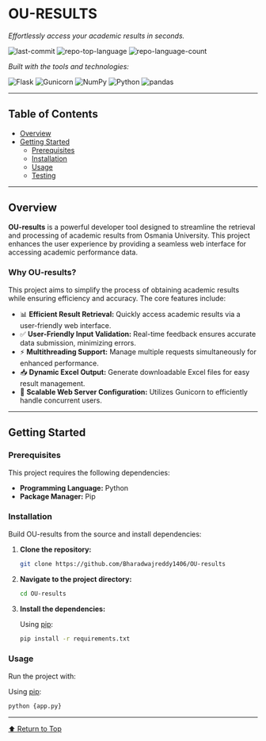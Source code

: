 
# OU-RESULTS

*Effortlessly access your academic results in seconds.*

![last-commit](https://img.shields.io/github/last-commit/Bharadwajreddy1406/OU-results?style=flat&logo=git&logoColor=white&color=0080ff)
![repo-top-language](https://img.shields.io/github/languages/top/Bharadwajreddy1406/OU-results?style=flat&color=0080ff)
![repo-language-count](https://img.shields.io/github/languages/count/Bharadwajreddy1406/OU-results?style=flat&color=0080ff)

*Built with the tools and technologies:*

![Flask](https://img.shields.io/badge/Flask-000000.svg?style=flat&logo=Flask&logoColor=white)
![Gunicorn](https://img.shields.io/badge/Gunicorn-499848.svg?style=flat&logo=Gunicorn&logoColor=white)
![NumPy](https://img.shields.io/badge/NumPy-013243.svg?style=flat&logo=NumPy&logoColor=white)
![Python](https://img.shields.io/badge/Python-3776AB.svg?style=flat&logo=Python&logoColor=white)
![pandas](https://img.shields.io/badge/pandas-150458.svg?style=flat&logo=pandas&logoColor=white)

---

## Table of Contents

- [Overview](#overview)
- [Getting Started](#getting-started)
  - [Prerequisites](#prerequisites)
  - [Installation](#installation)
  - [Usage](#usage)
  - [Testing](#testing)

---

## Overview

**OU-results** is a powerful developer tool designed to streamline the retrieval and processing of academic results from Osmania University. This project enhances the user experience by providing a seamless web interface for accessing academic performance data.

### Why OU-results?

This project aims to simplify the process of obtaining academic results while ensuring efficiency and accuracy. The core features include:

- 📊 **Efficient Result Retrieval:** Quickly access academic results via a user-friendly web interface.
- ✅ **User-Friendly Input Validation:** Real-time feedback ensures accurate data submission, minimizing errors.
- ⚡ **Multithreading Support:** Manage multiple requests simultaneously for enhanced performance.
- 📥 **Dynamic Excel Output:** Generate downloadable Excel files for easy result management.
- 🚀 **Scalable Web Server Configuration:** Utilizes Gunicorn to efficiently handle concurrent users.

---

## Getting Started

### Prerequisites

This project requires the following dependencies:

- **Programming Language:** Python
- **Package Manager:** Pip

### Installation

Build OU-results from the source and install dependencies:

1. **Clone the repository:**

   ```sh
   git clone https://github.com/Bharadwajreddy1406/OU-results
    ````

2. **Navigate to the project directory:**

   ```sh
   cd OU-results
   ```

3. **Install the dependencies:**

   Using [pip](https://pypi.org/project/pip/):

   ```sh
   pip install -r requirements.txt
   ```

### Usage

Run the project with:

Using [pip](https://pypi.org/project/pip/):

```sh
python {app.py}
```


---

[⬆ Return to Top](#ou-results)


